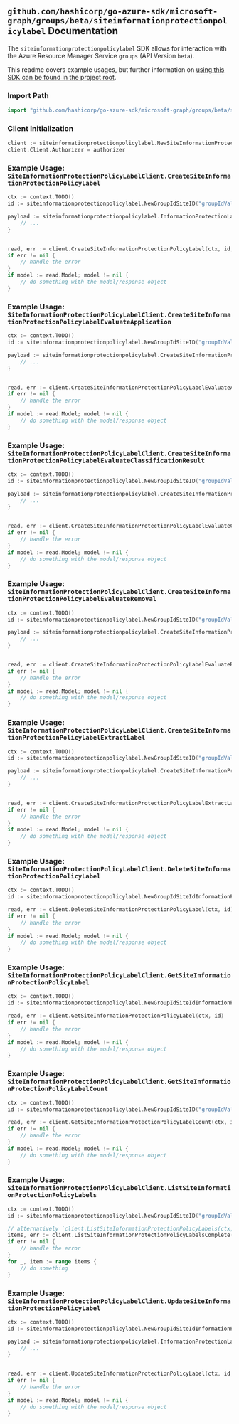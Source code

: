 
## `github.com/hashicorp/go-azure-sdk/microsoft-graph/groups/beta/siteinformationprotectionpolicylabel` Documentation

The `siteinformationprotectionpolicylabel` SDK allows for interaction with the Azure Resource Manager Service `groups` (API Version `beta`).

This readme covers example usages, but further information on [using this SDK can be found in the project root](https://github.com/hashicorp/go-azure-sdk/tree/main/docs).

### Import Path

```go
import "github.com/hashicorp/go-azure-sdk/microsoft-graph/groups/beta/siteinformationprotectionpolicylabel"
```


### Client Initialization

```go
client := siteinformationprotectionpolicylabel.NewSiteInformationProtectionPolicyLabelClientWithBaseURI("https://management.azure.com")
client.Client.Authorizer = authorizer
```


### Example Usage: `SiteInformationProtectionPolicyLabelClient.CreateSiteInformationProtectionPolicyLabel`

```go
ctx := context.TODO()
id := siteinformationprotectionpolicylabel.NewGroupIdSiteID("groupIdValue", "siteIdValue")

payload := siteinformationprotectionpolicylabel.InformationProtectionLabel{
	// ...
}


read, err := client.CreateSiteInformationProtectionPolicyLabel(ctx, id, payload)
if err != nil {
	// handle the error
}
if model := read.Model; model != nil {
	// do something with the model/response object
}
```


### Example Usage: `SiteInformationProtectionPolicyLabelClient.CreateSiteInformationProtectionPolicyLabelEvaluateApplication`

```go
ctx := context.TODO()
id := siteinformationprotectionpolicylabel.NewGroupIdSiteID("groupIdValue", "siteIdValue")

payload := siteinformationprotectionpolicylabel.CreateSiteInformationProtectionPolicyLabelEvaluateApplicationRequest{
	// ...
}


read, err := client.CreateSiteInformationProtectionPolicyLabelEvaluateApplication(ctx, id, payload)
if err != nil {
	// handle the error
}
if model := read.Model; model != nil {
	// do something with the model/response object
}
```


### Example Usage: `SiteInformationProtectionPolicyLabelClient.CreateSiteInformationProtectionPolicyLabelEvaluateClassificationResult`

```go
ctx := context.TODO()
id := siteinformationprotectionpolicylabel.NewGroupIdSiteID("groupIdValue", "siteIdValue")

payload := siteinformationprotectionpolicylabel.CreateSiteInformationProtectionPolicyLabelEvaluateClassificationResultRequest{
	// ...
}


read, err := client.CreateSiteInformationProtectionPolicyLabelEvaluateClassificationResult(ctx, id, payload)
if err != nil {
	// handle the error
}
if model := read.Model; model != nil {
	// do something with the model/response object
}
```


### Example Usage: `SiteInformationProtectionPolicyLabelClient.CreateSiteInformationProtectionPolicyLabelEvaluateRemoval`

```go
ctx := context.TODO()
id := siteinformationprotectionpolicylabel.NewGroupIdSiteID("groupIdValue", "siteIdValue")

payload := siteinformationprotectionpolicylabel.CreateSiteInformationProtectionPolicyLabelEvaluateRemovalRequest{
	// ...
}


read, err := client.CreateSiteInformationProtectionPolicyLabelEvaluateRemoval(ctx, id, payload)
if err != nil {
	// handle the error
}
if model := read.Model; model != nil {
	// do something with the model/response object
}
```


### Example Usage: `SiteInformationProtectionPolicyLabelClient.CreateSiteInformationProtectionPolicyLabelExtractLabel`

```go
ctx := context.TODO()
id := siteinformationprotectionpolicylabel.NewGroupIdSiteID("groupIdValue", "siteIdValue")

payload := siteinformationprotectionpolicylabel.CreateSiteInformationProtectionPolicyLabelExtractLabelRequest{
	// ...
}


read, err := client.CreateSiteInformationProtectionPolicyLabelExtractLabel(ctx, id, payload)
if err != nil {
	// handle the error
}
if model := read.Model; model != nil {
	// do something with the model/response object
}
```


### Example Usage: `SiteInformationProtectionPolicyLabelClient.DeleteSiteInformationProtectionPolicyLabel`

```go
ctx := context.TODO()
id := siteinformationprotectionpolicylabel.NewGroupIdSiteIdInformationProtectionPolicyLabelID("groupIdValue", "siteIdValue", "informationProtectionLabelIdValue")

read, err := client.DeleteSiteInformationProtectionPolicyLabel(ctx, id)
if err != nil {
	// handle the error
}
if model := read.Model; model != nil {
	// do something with the model/response object
}
```


### Example Usage: `SiteInformationProtectionPolicyLabelClient.GetSiteInformationProtectionPolicyLabel`

```go
ctx := context.TODO()
id := siteinformationprotectionpolicylabel.NewGroupIdSiteIdInformationProtectionPolicyLabelID("groupIdValue", "siteIdValue", "informationProtectionLabelIdValue")

read, err := client.GetSiteInformationProtectionPolicyLabel(ctx, id)
if err != nil {
	// handle the error
}
if model := read.Model; model != nil {
	// do something with the model/response object
}
```


### Example Usage: `SiteInformationProtectionPolicyLabelClient.GetSiteInformationProtectionPolicyLabelCount`

```go
ctx := context.TODO()
id := siteinformationprotectionpolicylabel.NewGroupIdSiteID("groupIdValue", "siteIdValue")

read, err := client.GetSiteInformationProtectionPolicyLabelCount(ctx, id)
if err != nil {
	// handle the error
}
if model := read.Model; model != nil {
	// do something with the model/response object
}
```


### Example Usage: `SiteInformationProtectionPolicyLabelClient.ListSiteInformationProtectionPolicyLabels`

```go
ctx := context.TODO()
id := siteinformationprotectionpolicylabel.NewGroupIdSiteID("groupIdValue", "siteIdValue")

// alternatively `client.ListSiteInformationProtectionPolicyLabels(ctx, id)` can be used to do batched pagination
items, err := client.ListSiteInformationProtectionPolicyLabelsComplete(ctx, id)
if err != nil {
	// handle the error
}
for _, item := range items {
	// do something
}
```


### Example Usage: `SiteInformationProtectionPolicyLabelClient.UpdateSiteInformationProtectionPolicyLabel`

```go
ctx := context.TODO()
id := siteinformationprotectionpolicylabel.NewGroupIdSiteIdInformationProtectionPolicyLabelID("groupIdValue", "siteIdValue", "informationProtectionLabelIdValue")

payload := siteinformationprotectionpolicylabel.InformationProtectionLabel{
	// ...
}


read, err := client.UpdateSiteInformationProtectionPolicyLabel(ctx, id, payload)
if err != nil {
	// handle the error
}
if model := read.Model; model != nil {
	// do something with the model/response object
}
```
